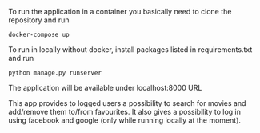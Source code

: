 To run the application in a container you basically need to clone the repository and run 

    docker-compose up

To run in locally without docker, install packages listed in requirements.txt and run

    python manage.py runserver
    
The application will be available under localhost:8000 URL


This app provides to logged users a possibility to search for movies and add/remove them to/from favourites.
It also gives a possibility to log in using facebook and google (only while running locally at the moment).
